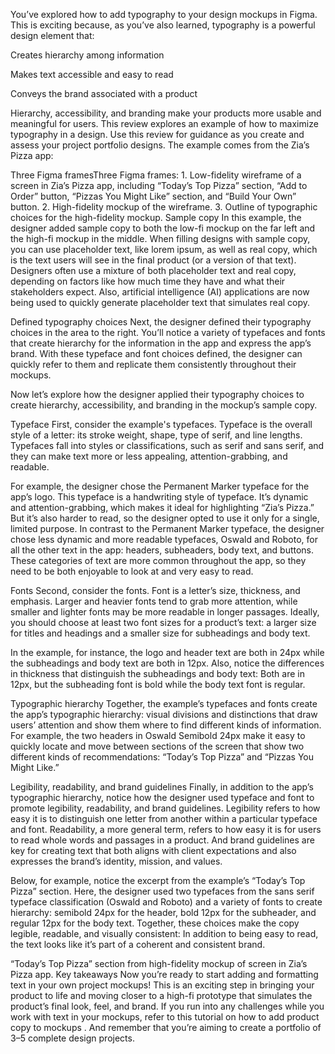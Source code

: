 You’ve explored how to add typography to your design mockups in Figma. This is exciting because, as you’ve also learned, typography is a powerful design element that:

Creates hierarchy among information

Makes text accessible and easy to read

Conveys the brand associated with a product

Hierarchy, accessibility, and branding make your products more usable and meaningful for users. This review explores an example of how to maximize typography in a design. Use this review for guidance as you create and assess your project portfolio designs. The example comes from the Zia’s Pizza app:

Three Figma framesThree Figma frames: 1. Low-fidelity wireframe of a screen in Zia’s Pizza app, including “Today’s Top Pizza” section, “Add to Order” button, “Pizzas You Might Like” section, and “Build Your Own” button. 2. High-fidelity mockup of the wireframe. 3. Outline of typographic choices for the high-fidelity mockup.
Sample copy
In this example, the designer added sample copy to both the low-fi mockup on the far left and the high-fi mockup in the middle. When filling designs with sample copy, you can use 
placeholder text, like lorem ipsum,
 as well as real copy, which is the text users will see in the final product (or a version of that text). Designers often use a mixture of both placeholder text and real copy, depending on factors like how much time they have and what their stakeholders expect. Also, artificial intelligence (AI) applications are now being used to quickly generate placeholder text that simulates real copy.

Defined typography choices
Next, the designer defined their typography choices in the area to the right. You’ll notice a variety of typefaces and fonts that create hierarchy for the information in the app and express the app’s brand. With these typeface and font choices defined, the designer can quickly refer to them and replicate them consistently throughout their mockups.

Now let’s explore how the designer applied their typography choices to create hierarchy, accessibility, and branding in the mockup’s sample copy.

Typeface
First, consider the example's typefaces. Typeface is the overall style of a letter: its stroke weight, shape, type of serif, and line lengths. Typefaces fall into styles or classifications, such as serif and sans serif, and they can make text more or less appealing, attention-grabbing, and readable. 

For example, the designer chose the Permanent Marker typeface for the app’s logo. This typeface is a handwriting style of typeface. It’s dynamic and attention-grabbing, which makes it ideal for highlighting “Zia’s Pizza.” But it’s also harder to read, so the designer opted to use it only for a single, limited purpose. In contrast to the Permanent Marker typeface, the designer chose less dynamic and more readable typefaces, Oswald and Roboto, for all the other text in the app: headers, subheaders, body text, and buttons. These categories of text are more common throughout the app, so they need to be both enjoyable to look at and very easy to read.

Fonts
Second, consider the fonts. Font is a letter’s size, thickness, and emphasis. Larger and heavier fonts tend to grab more attention, while smaller and lighter fonts may be more readable in longer passages. Ideally, you should choose at least two font sizes for a product’s text: a larger size for titles and headings and a smaller size for subheadings and body text. 

In the example, for instance, the logo and header text are both in 24px while the subheadings and body text are both in 12px. Also, notice the differences in thickness that distinguish the subheadings and body text: Both are in 12px, but the subheading font is bold while the body text font is regular.

Typographic hierarchy
Together, the example’s typefaces and fonts create the app’s typographic hierarchy: visual divisions and distinctions that draw users’ attention and show them where to find different kinds of information. For example, the two headers in Oswald Semibold 24px make it easy to quickly locate and move between sections of the screen that show two different kinds of recommendations: “Today’s Top Pizza” and “Pizzas You Might Like.”

Legibility, readability, and brand guidelines
Finally, in addition to the app’s typographic hierarchy, notice how the designer used typeface and font to promote legibility, readability, and brand guidelines. Legibility refers to how easy it is to distinguish one letter from another within a particular typeface and font. Readability, a more general term, refers to how easy it is for users to read whole words and passages in a product. And brand guidelines are key for creating text that both aligns with client expectations and also expresses the brand’s identity, mission, and values. 

Below, for example, notice the excerpt from the example’s “Today’s Top Pizza” section. Here, the designer used two typefaces from the sans serif typeface classification (Oswald and Roboto) and a variety of fonts to create hierarchy: semibold 24px for the header, bold 12px for the subheader, and regular 12px for the body text. Together, these choices make the copy legible, readable, and visually consistent: In addition to being easy to read, the text looks like it’s part of a coherent and consistent brand.

“Today’s Top Pizza” section from high-fidelity mockup of screen in Zia’s Pizza app.
Key takeaways
Now you’re ready to start adding and formatting text in your own project mockups! This is an exciting step in bringing your product to life and moving closer to a high-fi prototype that simulates the product’s final look, feel, and brand. If you run into any challenges while you work with text in your mockups, refer to this tutorial on how to 
add product copy to mockups
. And remember that you’re aiming to create a portfolio of 3–5 complete design projects.  

